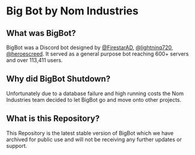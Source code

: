 # Big Bot by Nom Industries

## What was BigBot?

BigBot was a Discord bot designed by [@FirestarAD](https://github.com/FirestarAD), [@lightninq720](https://github.com/lightninq720), [@heroescreed](https://github.com/heroescreed). It served as a general purpose bot reaching 600+ servers and over 113,411 users.

## Why did BigBot Shutdown?

Unfortunately due to a database failure and high running costs the Nom Industries team decided to let BigBot go and move onto other projects.

## What is this Repository?

This Repository is the latest stable version of BigBot which we have archived for public use and will not be receiving any further updates or support.
